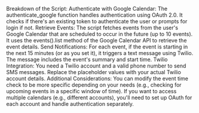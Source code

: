 Breakdown of the Script:
Authenticate with Google Calendar:
The authenticate_google function handles authentication using OAuth 2.0. It checks if there's an existing token to authenticate the user or prompts for login if not.
Retrieve Events:
The script fetches events from the user's Google Calendar that are scheduled to occur in the future (up to 10 events). It uses the events().list method of the Google Calendar API to retrieve the event details.
Send Notifications:
For each event, if the event is starting in the next 15 minutes (or as you set it), it triggers a text message using Twilio.
The message includes the event's summary and start time.
Twilio Integration:
You need a Twilio account and a valid phone number to send SMS messages. Replace the placeholder values with your actual Twilio account details.
Additional Considerations:
You can modify the event time check to be more specific depending on your needs (e.g., checking for upcoming events in a specific window of time).
If you want to access multiple calendars (e.g., different accounts), you'll need to set up OAuth for each account and handle authentication separately.
